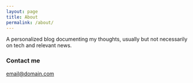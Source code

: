 ```yaml
---
layout: page
title: About
permalink: /about/
---
```


A personalized blog documenting my thoughts, usually but not necessarily on tech and relevant news.

### Contact me

[email@domain.com](mailto:email@domain.com)
